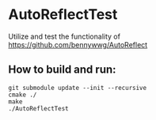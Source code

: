 # AutoReflectTest

Utilize and test the functionality of https://github.com/bennywwg/AutoReflect

## How to build and run:
```
git submodule update --init --recursive
cmake ./
make
./AutoReflectTest
```
